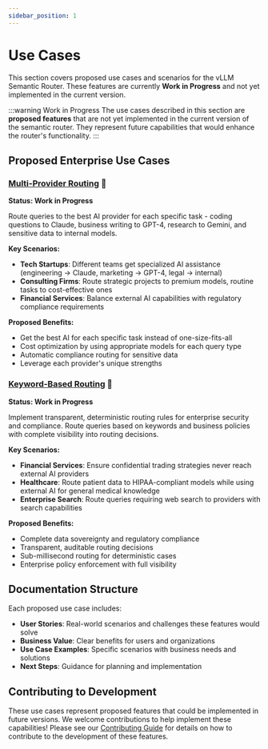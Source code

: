 ```yaml
---
sidebar_position: 1
---
```


# Use Cases

This section covers proposed use cases and scenarios for the vLLM Semantic Router. These features are currently **Work in Progress** and not yet implemented in the current version.

:::warning Work in Progress
The use cases described in this section are **proposed features** that are not yet implemented in the current version of the semantic router. They represent future capabilities that would enhance the router's functionality.
:::

## Proposed Enterprise Use Cases

### [Multi-Provider Routing](multi-provider-routing.md) 🚧

**Status: Work in Progress**

Route queries to the best AI provider for each specific task - coding questions to Claude, business writing to GPT-4, research to Gemini, and sensitive data to internal models.

**Key Scenarios:**
- **Tech Startups**: Different teams get specialized AI assistance (engineering → Claude, marketing → GPT-4, legal → internal)
- **Consulting Firms**: Route strategic projects to premium models, routine tasks to cost-effective ones
- **Financial Services**: Balance external AI capabilities with regulatory compliance requirements

**Proposed Benefits:**
- Get the best AI for each specific task instead of one-size-fits-all
- Cost optimization by using appropriate models for each query type
- Automatic compliance routing for sensitive data
- Leverage each provider's unique strengths

### [Keyword-Based Routing](keyword-based-routing.md) 🚧

**Status: Work in Progress**

Implement transparent, deterministic routing rules for enterprise security and compliance. Route queries based on keywords and business policies with complete visibility into routing decisions.

**Key Scenarios:**
- **Financial Services**: Ensure confidential trading strategies never reach external AI providers
- **Healthcare**: Route patient data to HIPAA-compliant models while using external AI for general medical knowledge
- **Enterprise Search**: Route queries requiring web search to providers with search capabilities

**Proposed Benefits:**
- Complete data sovereignty and regulatory compliance
- Transparent, auditable routing decisions
- Sub-millisecond routing for deterministic cases
- Enterprise policy enforcement with full visibility

## Documentation Structure

Each proposed use case includes:
- **User Stories**: Real-world scenarios and challenges these features would solve
- **Business Value**: Clear benefits for users and organizations
- **Use Case Examples**: Specific scenarios with business needs and solutions
- **Next Steps**: Guidance for planning and implementation

## Contributing to Development

These use cases represent proposed features that could be implemented in future versions. We welcome contributions to help implement these capabilities! Please see our [Contributing Guide](https://github.com/vllm-project/semantic-router/blob/main/CONTRIBUTING.md) for details on how to contribute to the development of these features.
